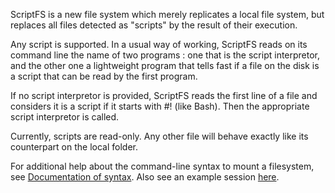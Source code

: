 ScriptFS is a new file system which merely replicates a local file system, but replaces all files detected as "scripts" by the result of their execution.

Any script is supported. In a usual way of working, ScriptFS reads on its command line the name of two programs : one that is the script interpretor, and the other one a lightweight program that tells fast if a file on the disk is a script that can be read by the first program.

If no script interpretor is provided, ScriptFS reads the first line of a file and considers it is a script if it starts with #! (like Bash). Then the appropriate script interpretor is called.

Currently, scripts are read-only. Any other file will behave exactly like its counterpart on the local folder.

For additional help about the command-line syntax to mount a filesystem, see [Documentation of syntax](sfs_syntaxdoc.md). Also see an example session [here](sfs_example.md).